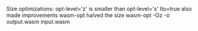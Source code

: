 Size optimizations:
  opt-level='z' is smaller than opt-level='s'
  lto=true also made improvements
  wasm-opt halved the size
    wasm-opt -Oz -o output.wasm input.wasm
